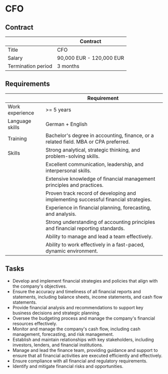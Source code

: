 # CFO

## Contract

|                    | Contract                 |
| ------------------ | ------------------------ |
| Title              | CFO                      |
| Salary             | 90,000 EUR - 120,000 EUR |
| Termination period | 3 months                 |

## Requirements

|                 | Requirement                                                  |
| --------------- | ------------------------------------------------------------ |
| Work experience | >= 5 years                                                   |
| Language skills | German + English                                             |
| Training        | Bachelor's degree in accounting, finance, or a related field. MBA or CPA preferred. |
| Skills          | Strong analytical, strategic thinking, and problem-solving skills. |
|                 | Excellent communication, leadership, and interpersonal skills. |
|                 | Extensive knowledge of financial management principles and practices. |
|                 | Proven track record of developing and implementing successful financial strategies. |
|                 | Experience in financial planning, forecasting, and analysis. |
|                 | Strong understanding of accounting principles and financial reporting standards. |
|                 | Ability to manage and lead a team effectively.               |
|                 | Ability to work effectively in a fast-paced, dynamic environment. |

## Tasks

- Develop and implement financial strategies and policies that align with the company's objectives.
- Ensure the accuracy and timeliness of all financial reports and statements, including balance sheets, income statements, and cash flow statements.
- Provide financial analysis and recommendations to support key business decisions and strategic planning.
- Oversee the budgeting process and manage the company's financial resources effectively.
- Monitor and manage the company's cash flow, including cash management, forecasting, and risk management.
- Establish and maintain relationships with key stakeholders, including investors, lenders, and financial institutions.
- Manage and lead the finance team, providing guidance and support to ensure that all financial activities are executed efficiently and effectively.
- Ensure compliance with all financial and regulatory requirements.
- Identify and mitigate financial risks and opportunities.

